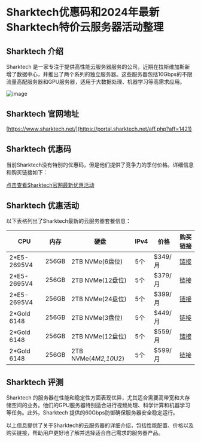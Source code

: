 # Sharktech优惠码和2024年最新Sharktech特价云服务器活动整理

## Sharktech 介绍
Sharktech 是一家专注于提供高性能云服务器服务的公司，近期在拉斯维加斯新增了数据中心，并推出了两个系列的独立服务器。这些服务器包括10Gbps的不限流量高配服务器和GPU服务器，适用于大数据处理、机器学习等高需求应用。

![image](https://github.com/ttseng529/Sharktech/assets/167834492/036e9d46-762d-4bca-9a04-d56e2616abf9)

## Sharktech 官网地址
[https://www.sharktech.net/](https://portal.sharktech.net/aff.php?aff=1421)

## Sharktech 优惠码
当前Sharktech没有特别的优惠码，但是他们提供了竞争力的季付价格。详细信息和购买链接如下：

[点击查看Sharktech官网最新优惠活动](https://portal.sharktech.net/aff.php?aff=1421)

## Sharktech 优惠活动
以下表格列出了Sharktech最新的云服务器套餐信息：

| CPU               | 内存   | 硬盘           | IPv4 | 价格    | 购买链接                                              |
|-------------------|--------|----------------|------|---------|-------------------------------------------------------|
| 2*E5-2695V4       | 256GB  | 2TB NVMe(6盘位) | 5个   | $349/月 | [链接](https://secure.sharktech.net/helpdesk/aff.php?aff=1421&pid=700) |
| 2*E5-2695V4       | 256GB  | 2TB NVMe(12盘位) | 5个   | $379/月 | [链接](https://secure.sharktech.net/helpdesk/aff.php?aff=1421&pid=702) |
| 2*E5-2695V4       | 256GB  | 2TB NVMe(24盘位) | 5个   | $399/月 | [链接](https://secure.sharktech.net/helpdesk/aff.php?aff=1421&pid=701) |
| 2*Gold 6148       | 256GB  | 2TB NVMe(3盘位)  | 5个   | $449/月 | [链接](https://secure.sharktech.net/helpdesk/aff.php?aff=1421&pid=704) |
| 2*Gold 6148       | 256GB  | 2TB NVMe(12盘位) | 5个   | $559/月 | [链接](https://secure.sharktech.net/helpdesk/aff.php?aff=1421&pid=703) |
| 2*Gold 6148       | 256GB  | 2TB NVMe(4*M2,10*U2) | 5个 | $599/月 | [链接](https://secure.sharktech.net/helpdesk/aff.php?aff=1421&pid=705) |

## Sharktech 评测
Sharktech 的服务器在性能和稳定性方面表现优异，尤其适合需要高带宽和大存储空间的业务。他们的GPU服务器特别适合进行视频处理、科学计算和机器学习等任务。此外，Sharktech 提供的60Gbps防御确保服务器安全稳定运行。

以上信息提供了关于Sharktech的云服务器的详细介绍，包括性能配置、价格以及购买链接，帮助用户更好地了解并选择适合自己需求的服务器产品。
